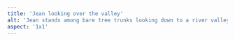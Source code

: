 ```yaml
---
title: 'Jean looking over the valley'
alt: 'Jean stands among bare tree trunks looking down to a river valley from the top of a mountain'
aspect: '1x1'
---
```

